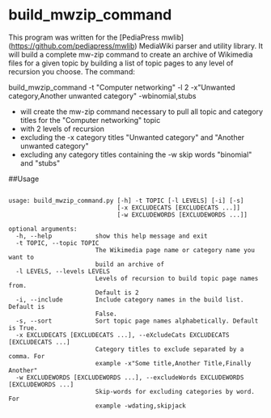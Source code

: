 build_mwzip_command
===================

This program was written for the [PediaPress mwlib] (https://github.com/pediapress/mwlib) MediaWiki parser and utility library. It will build a complete mw-zip command to create an archive of Wikimedia files for a given topic by building a list of topic pages to any level of recursion you choose. The command:

build_mwzip_command -t "Computer networking" -l 2 -x"Unwanted category,Another unwanted category" -wbinomial,stubs

- will create the mw-zip command necessary to pull all topic and category titles for the "Computer networking" topic 
- with 2 levels of recursion 
- excluding the -x category titles "Unwanted category" and "Another unwanted category"
- excluding any category titles containing the -w skip words "binomial" and "stubs"

##Usage
<pre><code>
usage: build_mwzip_command.py [-h] -t TOPIC [-l LEVELS] [-i] [-s]
                              [-x EXCLUDECATS [EXCLUDECATS ...]]
                              [-w EXCLUDEWORDS [EXCLUDEWORDS ...]]

optional arguments:
  -h, --help            show this help message and exit
  -t TOPIC, --topic TOPIC
                        The Wikimedia page name or category name you want to
                        build an archive of
  -l LEVELS, --levels LEVELS
                        Levels of recursion to build topic page names from.
                        Default is 2
  -i, --include         Include category names in the build list. Default is
                        False.
  -s, --sort            Sort topic page names alphabetically. Default is True.
  -x EXCLUDECATS [EXCLUDECATS ...], --eXcludeCats EXCLUDECATS [EXCLUDECATS ...]
                        Category titles to exclude separated by a comma. For
                        example -x"Some title,Another Title,Finally Another"
  -w EXCLUDEWORDS [EXCLUDEWORDS ...], --excludeWords EXCLUDEWORDS [EXCLUDEWORDS ...]
                        Skip-words for excluding categories by word. For
                        example -wdating,skipjack
</code></pre>
